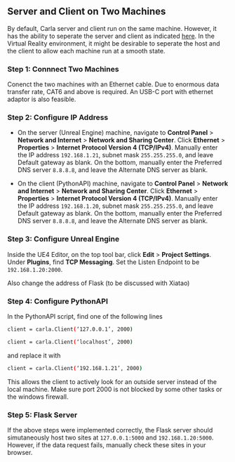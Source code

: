 ## Server and Client on Two Machines
By default, Carla server and client run on the same machine. However, it has the ability to seperate the
server and client as indicated [here](https://carla.readthedocs.io/en/stable/connecting_the_client/).
In the Virtual Reality environment, it might be desirable to seperate the host and the client to allow each
machine run at a smooth state.

### Step 1: Connnect Two Machines
Conenct the two machines with an Ethernet cable. Due to enormous data transfer rate, CAT6 and above is required.
An USB-C port with ethernet adaptor is also feasible.

### Step 2: Configure IP Address
* On the server (Unreal Engine) machine, navigate to __Control Panel__ > __Network and Internet__ > __Network and Sharing Center__.
Click __Ethernet__ > __Properties__ > __Internet Protocol Version 4 (TCP/IPv4)__. Manually enter the IP address `192.168.1.21`,
subnet mask `255.255.255.0`, and leave Default gateway as blank. On the bottom, manually enter the Preferred DNS server `8.8.8.8`,
and leave the Alternate DNS server as blank.

* On the client (PythonAPI) machine, navigate to __Control Panel__ > __Network and Internet__ > __Network and Sharing Center__.
Click __Ethernet__ > __Properties__ > __Internet Protocol Version 4 (TCP/IPv4)__. Manually enter the IP address `192.168.1.20`,
subnet mask `255.255.255.0`, and leave Default gateway as blank. On the bottom, manually enter the Preferred DNS server `8.8.8.8`,
and leave the Alternate DNS server as blank.

### Step 3: Configure Unreal Engine
Inside the UE4 Editor, on the top tool bar, click __Edit__ > __Project Settings__. Under __Plugins__, find __TCP Messaging__. 
Set the Listen Endpoint to be `192.168.1.20:2000`.

Also change the address of Flask (to be discussed with Xiatao)

### Step 4: Configure PythonAPI
In the PythonAPI script, find one of the following lines 
```sh
client = carla.Client(‘127.0.0.1’, 2000)
```
```sh
client = carla.Client(‘localhost’, 2000)
```
and replace it with 
```sh
client = carla.Client(‘192.168.1.21’, 2000)
``` 
This allows the client to actively look for an outside server
instead of the local machine. Make sure port 2000 is not blocked by some other tasks or the windows firewall.

### Step 5: Flask Server
If the above steps were implemented correctly, the Flask server should simutaneously host two sites at
`127.0.0.1:5000` and `192.168.1.20:5000`. However, if the data request fails, manually check these sites
in your browser.

